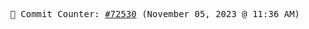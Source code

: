 <p align="center">
    <samp>
        📮 Commit Counter: <a href="https://github.com/Javascript-void0/Javascript-void0/commits/main">#72530</a> (November 05, 2023 @ 11:36 AM)
    </samp>
</p>